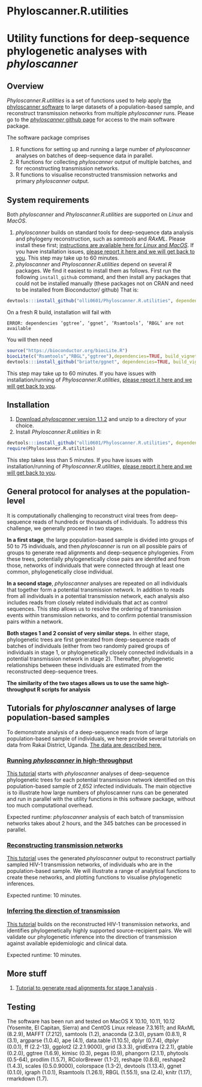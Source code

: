 # Phyloscanner.R.utilities

# Utility functions for deep-sequence phylogenetic analyses with *phyloscanner*

## Overview
*Phyloscanner.R.utilities* is a set of functions used to help apply [the phyloscanner software](https://github.com/BDI-pathogens/phyloscanner) to large datasets of a population-based sample, and reconstruct transmission networks from multiple *phyloscanner* runs. Please go to the [*phyloscanner* github page](https://github.com/BDI-pathogens/phyloscanner) for access to the main software package.

The software package comprises
1. R functions for setting up and running a large number of *phyloscanner* analyses on batches of deep-sequence data in parallel. 
2. R functions for collecting *phyloscanner* output of multiple batches, and for reconstructing transmission networks.
3. R functions to visualise reconstructed transmission networks and primary *phyloscanner* output. 

## System requirements
Both *phyloscanner* and *Phyloscanner.R.utilities* are supported on *Linux* and *MacOS*.
1. *phyloscanner* builds on standard tools for deep-sequence data analysis and phylogeny reconstruction, such as *samtools* and *RAxML*. Please install these first; [instructions are available here for *Linux* and *MacOS*](https://github.com/BDI-pathogens/phyloscanner/blob/master/InfoAndInputs/InstallationNotesForMakingTrees.sh). If you have installation issues, [please report it here and we will get back to you](https://github.com/BDI-pathogens/phyloscanner/issues). This step may take up to 60 minutes. 
2. *phyloscanner* and *Phyloscanner.R.utilities* depend on several *R* packages. We find it easiest to install them as follows. First run the following `install_github` command, and then install any packages that could not be installed manually (these packages not on CRAN and need to be installed from Bioconductor/ github) That is:    
```r
devtools:::install_github("olli0601/Phyloscanner.R.utilities", dependencies=TRUE, build_vignettes=FALSE)
``` 
On a fresh R build, installation will fail with
```text
ERROR: dependencies ‘ggtree’, ‘ggnet’, ‘Rsamtools’, ‘RBGL’ are not available
```
You will then need
```r
source("https://bioconductor.org/biocLite.R")
biocLite(c("Rsamtools","RBGL","ggtree"),dependencies=TRUE, build_vignettes=FALSE)
devtools:::install_github("briatte/ggnet", dependencies=TRUE, build_vignettes=FALSE)
``` 
This step may take up to 60 minutes. If you have issues with installation/running of *Phyloscanner.R.utilities*, [please report it here and we will get back to you](https://github.com/olli0601/Phyloscanner.R.utilities/issues).

## Installation
1. [Download *phyloscanner* version 1.1.2](https://github.com/olli0601/Phyloscanner.R.utilities/tree/master/misc/phyloscanner_v1.1.2.tar.gz) and unzip to a directory of your choice.
2. Install *Phyloscanner.R.utilities* in R:
```r
devtools:::install_github("olli0601/Phyloscanner.R.utilities", dependencies=TRUE, build_vignettes=FALSE)
require(Phyloscanner.R.utilities)
``` 
This step takes less than 5 minutes. If you have issues with installation/running of *Phyloscanner.R.utilities*, [please report it here and we will get back to you](https://github.com/olli0601/Phyloscanner.R.utilities/issues). 

## General protocol for analyses at the population-level
It is computationally challenging to reconstruct viral trees from 
deep-sequence reads of hundreds or thousands of individuals. To
address this challenge, we generally proceed in two stages. 

**In a first stage**, the large population-based sample is divided into groups of 50
to 75 individuals, and then *phyloscanner* is run on all possible pairs of groups
to generate read alignments and deep-sequence phylogenies. From these trees, potentially phylogenetically close pairs are identifed and from those, networks of
individuals that were connected through at least one common, phylogenetically close
individual. 

**In a second stage**, *phyloscanner* analyses are repeated on all individuals that together form a potential transmission network. In addition to reads from all individuals in a potential transmission network, each analysis also includes reads from closely related individuals that act as control sequences. This step allows us to resolve the ordering of
transmission events within transmission networks, and to confirm potential
transmission pairs within a network. 

**Both stages 1 and 2 consist of very similar steps.** In either stage, phylogenetic trees are first generated from deep-sequence reads of batches of individuals (either from two randomly paired groups of individuals in stage 1, or phylogenetically closely connected individuals in a potential transmission network in stage 2). Thereafter, phylogenetic relationships between these individuals are estimated from the reconstructed deep-sequence trees. 

**The similarity of the two stages allows us to use the same high-throughput R scripts for analysis**  

## Tutorials for *phyloscanner* analyses of large population-based samples
To demonstrate analysis of a deep-sequence reads from of large population-based sample of individuals, we here provide several tutorials on data from Rakai District, Uganda. [The data are described here.](articles/Rakai.01.data_description.html)


### [Running *phyloscanner* in high-throughput](articles/Rakai.02.run_phyloscanner.html)
[This tutorial](articles/Rakai.02.run_phyloscanner.html) starts with *phyloscanner* analyses of deep-sequence phylogenetic trees for each potential transmission network identified on this population-based sample of 2,652 infected individuals. The main objective is to illustrate how large numbers of phyloscanner runs can be generated and run in parallel with the utility functions in this software package, without too much computational overhead.

Expected runtime: *phyloscanner* analysis of each batch of transmission networks takes about 2 hours, and the 345 batches can be processed in parallel.

### [Reconstructing transmission networks](articles/Rakai.03.reconstruct_transmission_networks.html)
[This tutorial](articles/Rakai.03.reconstruct_transmission_networks.html) uses the generated *phyloscanner* output to reconstruct partially sampled HIV-1 transmission networks, of individuals who are in the population-based sample. We will illustrate a range of analytical functions to create these networks, and plotting functions to visualise phylogenetic inferences.  

Expected runtime: 10 minutes.

### [Inferring the direction of transmission](articles/Rakai.04.direction_of_transmission.html)
[This tutorial](articles/Rakai.04.direction_of_transmission.html) builds on the reconstructed HIV-1 transmission networks, and identifies phylogenetically highly supported source-recipient pairs. We will validate our phylogenetic inference into the direction of transmission against available epidemiologic and clinical data. 

Expected runtime: 10 minutes.

## More stuff
1. [Tutorial to generate read alignments for stage 1 analysis](articles/Stage1.create.read.alignments.html) .

## Testing
The software has been run and tested on MacOS X 10.10, 10.11, 10.12 (Yosemite, El Capitan, Sierra) and CentOS Linux release 7.3.1611; and RAxML (8.2.9), 
MAFFT (7.212), samtools (1.2), anaconda (2.3.0), pysam (0.8.1), R (3.1), argparse (1.0.4), ape (4.1), data.table (1.10.5), dplyr (0.7.4), dtplyr (0.0.1), ff (2.2-13), ggplot2 (2.2.1.9000), grid (3.3.3), gridExtra (2.2.1), gtable (0.2.0), ggtree (1.6.9), kimisc (0.3), pegas (0.9), phangorn (2.1.1), phytools (0.5-64), prodlim (1.5.7), RColorBrewer (1.1-2), reshape (0.8.6), reshape2 (1.4.3), scales (0.5.0.9000), colorspace (1.3-2), devtools (1.13.4), ggnet (0.1.0), igraph (1.0.1), Rsamtools (1.26.1), RBGL (1.55.1), sna (2.4), knitr (1.17), rmarkdown (1.7).
